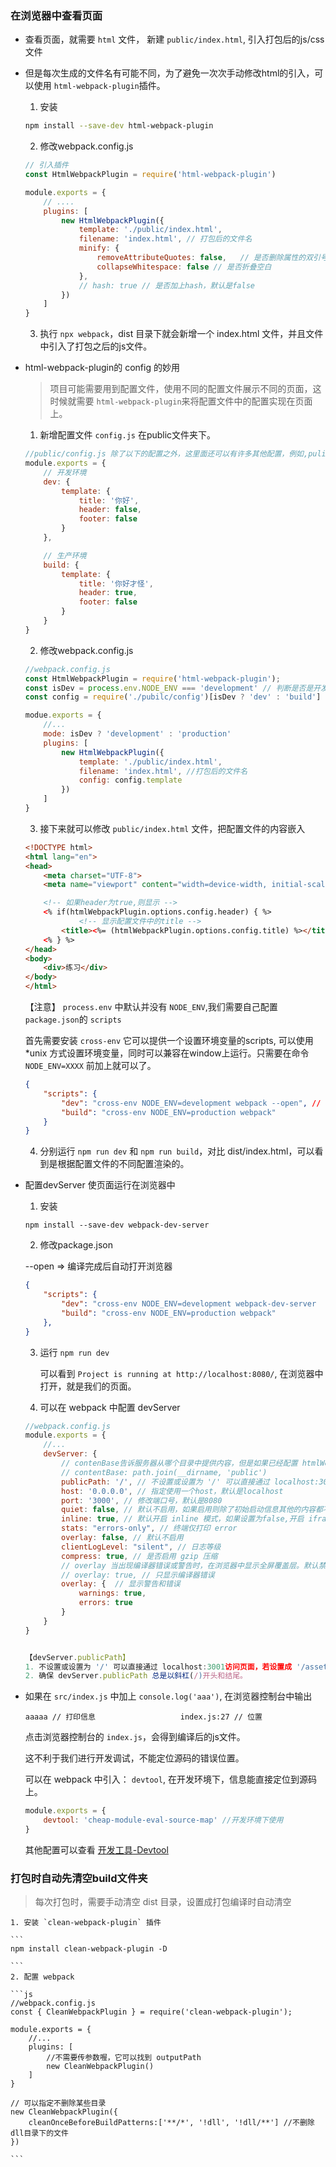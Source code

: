 ### 在浏览器中查看页面

- 查看页面，就需要 `html` 文件， 新建 `public/index.html`, 引入打包后的js/css文件

- 但是每次生成的文件名有可能不同，为了避免一次次手动修改html的引入，可以使用 `html-webpack-plugin`插件。

    1. 安装

    ```bash
    npm install --save-dev html-webpack-plugin
    ```

    2. 修改webpack.config.js

    ```js
    // 引入插件
    const HtmlWebpackPlugin = require('html-webpack-plugin')

    module.exports = {
        // ....
        plugins: [
            new HtmlWebpackPlugin({
                template: './public/index.html',
                filename: 'index.html', // 打包后的文件名
                minify: {
                    removeAttributeQuotes: false,   // 是否删除属性的双引号
                    collapseWhitespace: false // 是否折叠空白
                },
                // hash: true // 是否加上hash，默认是false
            })
        ]
    }
    
    ```

    3. 执行 `npx webpack`，dist 目录下就会新增一个 index.html 文件，并且文件中引入了打包之后的js文件。

- html-webpack-plugin的 config 的妙用

    > 项目可能需要用到配置文件，使用不同的配置文件展示不同的页面，这时候就需要 `html-webpack-plugin`来将配置文件中的配置实现在页面上。

    1. 新增配置文件 `config.js` 在public文件夹下。

    ```js
    //public/config.js 除了以下的配置之外，这里面还可以有许多其他配置，例如,pulicPath 的路径等等
    module.exports = {
        // 开发环境
        dev: {
            template: {
                title: '你好',
                header: false,
                footer: false
            }
        },

        // 生产环境
        build: {
            template: {
                title: '你好才怪',
                header: true,
                footer: false
            }
        }
    }
    ```

    2. 修改webpack.config.js

    ```js
    //webpack.config.js
    const HtmlWebpackPlugin = require('html-webpack-plugin');
    const isDev = process.env.NODE_ENV === 'development' // 判断是否是开发环境
    const config = require('./pubilc/config')[isDev ? 'dev' : 'build']

    modue.exports = {
        //...
        mode: isDev ? 'development' : 'production'
        plugins: [
            new HtmlWebpackPlugin({
                template: './public/index.html',
                filename: 'index.html', //打包后的文件名
                config: config.template
            })
        ]
    }

    ```


    3. 接下来就可以修改 `public/index.html` 文件，把配置文件的内容嵌入

    ```html
    <!DOCTYPE html>
    <html lang="en">
    <head>
        <meta charset="UTF-8">
        <meta name="viewport" content="width=device-width, initial-scale=1.0">

        <!-- 如果header为true,则显示 -->
        <% if(htmlWebpackPlugin.options.config.header) { %>
                <!-- 显示配置文件中的title -->
            <title><%= (htmlWebpackPlugin.options.config.title) %></title>
        <% } %>
    </head>
    <body>
        <div>练习</div>
    </body>
    </html>

    ```

    【注意】 `process.env` 中默认并没有 `NODE_ENV`,我们需要自己配置 `package.json`的 `scripts`

    首先需要安装 `cross-env` 它可以提供一个设置环境变量的scripts, 可以使用 *unix 方式设置环境变量，同时可以兼容在window上运行。只需要在命令 `NODE_ENV=XXXX` 前加上就可以了。

    ```json
    {
        "scripts": {
            "dev": "cross-env NODE_ENV=development webpack --open", // --open => 编译完成后自动打开浏览器
            "build": "cross-env NODE_ENV=production webpack"
        }
    }

    ```

    4. 分别运行 `npm run dev` 和 `npm run build`，对比 dist/index.html，可以看到是根据配置文件的不同配置渲染的。

- 配置devServer 使页面运行在浏览器中
    1. 安装
    ```
    npm install --save-dev webpack-dev-server
    ```
    2. 修改package.json

    --open => 编译完成后自动打开浏览器

    ```json
    {
        "scripts": {
            "dev": "cross-env NODE_ENV=development webpack-dev-server  --open",
            "build": "cross-env NODE_ENV=production webpack"
        },
    }
    ```
    3. 运行 `npm run dev`
    
        可以看到 `Project is running at http://localhost:8080/`, 在浏览器中打开，就是我们的页面。

    4. 可以在 webpack 中配置 devServer
    ```js
    //webpack.config.js
    module.exports = {
        //...
        devServer: {
            // contenBase告诉服务器从哪个目录中提供内容，但是如果已经配置 htmlWebpackPlugin，则contentBase不起作用
            // contentBase: path.join(__dirname, 'public') 
            publicPath: '/', // 不设置或设置为 '/' 可以直接通过 localhost:3001访问页面，若设置成 '/assets/' 则需要 http://localhost:3001/assets/ 才能直接访问页面，此时http://localhost:3001看到的是文件目录
            host: '0.0.0.0', // 指定使用一个host，默认是localhost
            port: '3000', // 修改端口号，默认是8080
            quiet: false, // 默认不启用，如果启用则除了初始启动信息其他的内容都不会被打印到控制台，也就是webpack的警告或错误在控制台都不可见
            inline: true, // 默认开启 inline 模式，如果设置为false,开启 iframe 模式
            stats: "errors-only", // 终端仅打印 error
            overlay: false, // 默认不启用
            clientLogLevel: "silent", // 日志等级
            compress: true, // 是否启用 gzip 压缩
            // overlay 当出现编译器错误或警告时，在浏览器中显示全屏覆盖层。默认禁用。
            // overlay: true, // 只显示编译器错误
            overlay: {  // 显示警告和错误
                warnings: true,
                errors: true
            }
        }
    }


    【devServer.publicPath】 
    1. 不设置或设置为 '/' 可以直接通过 localhost:3001访问页面，若设置成 '/assets/' 则需要 http://localhost:3001/assets/ 才能直接访问页面，此时http://localhost:3001看到的是文件目录
    2. 确保 devServer.publicPath 总是以斜杠(/)开头和结尾。

    ```
- 如果在 `src/index.js` 中加上 `console.log('aaa')`, 在浏览器控制台中输出
    ```
    aaaaa // 打印信息                   index.js:27 // 位置
    ```
    点击浏览器控制台的 `index.js`，会得到编译后的js文件。

    这不利于我们进行开发调试，不能定位源码的错误位置。

    可以在 webpack 中引入： `devtool`, 在开发环境下，信息能直接定位到源码上。
    ```js
    module.exports = {
        devtool: 'cheap-module-eval-source-map' //开发环境下使用
    }
    ```
    其他配置可以查看 [开发工具-Devtool](http://webpack.html.cn/configuration/devtool.html)


### 打包时自动先清空build文件夹

> 每次打包时，需要手动清空 dist 目录，设置成打包编译时自动清空

    1. 安装 `clean-webpack-plugin` 插件

    ```
    npm install clean-webpack-plugin -D

    ```
    2. 配置 webpack

    ```js
    //webpack.config.js
    const { CleanWebpackPlugin } = require('clean-webpack-plugin');

    module.exports = {
        //...
        plugins: [
            //不需要传参数喔，它可以找到 outputPath
            new CleanWebpackPlugin() 
        ]
    }

    // 可以指定不删除某些目录
    new CleanWebpackPlugin({
        cleanOnceBeforeBuildPatterns:['**/*', '!dll', '!dll/**'] //不删除dll目录下的文件
    })

    ```
